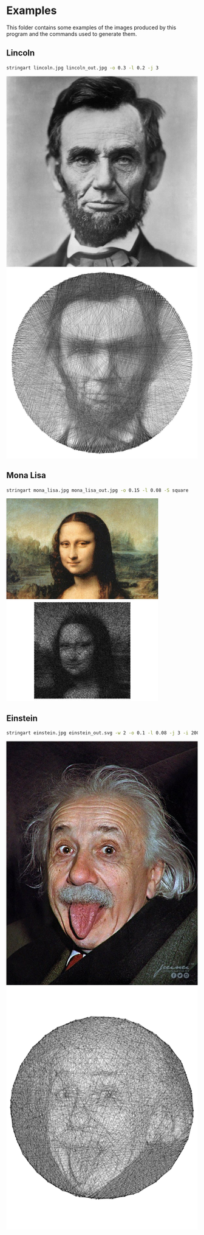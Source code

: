 # Examples

This folder contains some examples of the images produced by this program and the commands used to generate them.

## Lincoln

```sh
stringart lincoln.jpg lincoln_out.jpg -o 0.3 -l 0.2 -j 3
```

![Lincoln input](./lincoln.jpg)
![Lincoln output](./lincoln_out.jpg)

## Mona Lisa

```sh
stringart mona_lisa.jpg mona_lisa_out.jpg -o 0.15 -l 0.08 -S square
```

![Mona Lisa input](./mona_lisa.jpg)
![Mona Lisa output](./mona_lisa_out.jpg)

## Einstein

```sh
stringart einstein.jpg einstein_out.svg -w 2 -o 0.1 -l 0.08 -j 3 -i 2000 -n 200
```

![Einstein input](./einstein.jpg)
![Einstein output](./einstein_out.svg)
